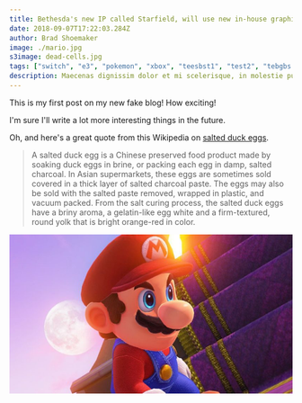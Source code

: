 ```yaml
---
title: Bethesda's new IP called Starfield, will use new in-house graphics engine and precede next Elder Scrolls game in release schedule
date: 2018-09-07T17:22:03.284Z
author: Brad Shoemaker
image: ./mario.jpg
s3image: dead-cells.jpg
tags: ["switch", "e3", "pokemon", "xbox", "teesbst1", "test2", "tebgbs fgerst3", "test4", "tererger st5", "test6"]
description: Maecenas dignissim dolor et mi scelerisque, in molestie purus faucibus. Ut a lacus dui. Quisque ornare, nisl in semper luctus, dui nulla lacinia neque, non porttitor massa ante a nunc.
---
```


This is my first post on my new fake blog! How exciting!

I'm sure I'll write a lot more interesting things in the future.

Oh, and here's a great quote from this Wikipedia on
[salted duck eggs](http://en.wikipedia.org/wiki/Salted_duck_egg).

> A salted duck egg is a Chinese preserved food product made by soaking duck
> eggs in brine, or packing each egg in damp, salted charcoal. In Asian
> supermarkets, these eggs are sometimes sold covered in a thick layer of salted
> charcoal paste. The eggs may also be sold with the salted paste removed,
> wrapped in plastic, and vacuum packed. From the salt curing process, the
> salted duck eggs have a briny aroma, a gelatin-like egg white and a
> firm-textured, round yolk that is bright orange-red in color.

![Mario](./mario.jpg)
